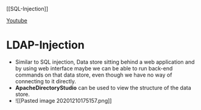 [[SQL-Injection]]

[Youtube](https://www.youtube.com/watch?v=iUbqJy_MOiE)

# LDAP-Injection
- Similar to SQL injection, Data store sitting behind a web application and by using web interface maybe we can be able to run back-end commands on that data store, even though we have no way of connecting to it directly.
- **ApacheDirectoryStudio** can be used to view the structure of the data store.
- ![[Pasted image 20201210175157.png]]